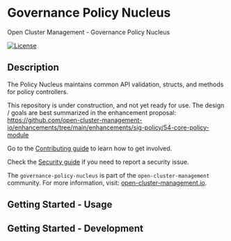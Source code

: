 [comment]: # " Copyright Contributors to the Open Cluster Management project "

# Governance Policy Nucleus

Open Cluster Management - Governance Policy Nucleus

[![License](https://img.shields.io/:license-apache-blue.svg)](http://www.apache.org/licenses/LICENSE-2.0.html)

## Description

The Policy Nucleus maintains common API validation, structs, and methods for policy controllers.

This repository is under construction, and not yet ready for use. The design / goals are best
summarized in the enhancement proposal:
https://github.com/open-cluster-management-io/enhancements/tree/main/enhancements/sig-policy/54-core-policy-module

Go to the [Contributing guide](CONTRIBUTING.md) to learn how to get involved.

Check the [Security guide](SECURITY.md) if you need to report a security issue.

The `governance-policy-nucleus` is part of the `open-cluster-management` community. For more 
information, visit: [open-cluster-management.io](https://open-cluster-management.io).

## Getting Started - Usage

<!-- Information about using the nucleus in other controllers will go here. -->

## Getting Started - Development

<!-- Information about making changes to the nucleus (and how to test changes)
will go here -->


<!---
Date: 2022-06-22
-->
